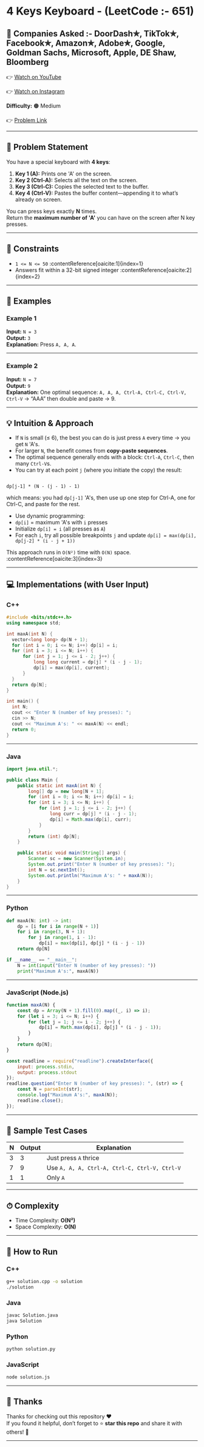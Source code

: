 #  4 Keys Keyboard - (LeetCode :- 651)

## 🏢 Companies Asked :- DoorDash✯, TikTok✯, Facebook✯, Amazon✯, Adobe✯, Google, Goldman Sachs, Microsoft, Apple, DE Shaw, Bloomberg

👉 [Watch on YouTube](https://youtube.com/@codebash10010?si=_iT9ZHNks9ZaN4d5)

👉 [Watch on Instagram](https://www.instagram.com/codebash.official/)

**Difficulty:** 🟠 Medium  

👉 [Problem Link](https://leetcode.com/problems/4-keys-keyboard/)  

---

## 📝 Problem Statement

You have a special keyboard with **4 keys**:

1. **Key 1 (A):** Prints one 'A' on the screen.  
2. **Key 2 (Ctrl-A):** Selects all the text on the screen.  
3. **Key 3 (Ctrl-C):** Copies the selected text to the buffer.  
4. **Key 4 (Ctrl-V):** Pastes the buffer content—appending it to what’s already on screen.

You can press keys exactly **N** times.  
Return the **maximum number of 'A'** you can have on the screen after N key presses.

---

## 📌 Constraints

- `1 <= N <= 50` :contentReference[oaicite:1]{index=1}  
- Answers fit within a 32-bit signed integer :contentReference[oaicite:2]{index=2}  

---

## 📌 Examples

### Example 1  
**Input:** `N = 3`  
**Output:** `3`  
**Explanation:** Press `A, A, A`.

---

### Example 2  
**Input:** `N = 7`  
**Output:** `9`  
**Explanation:** One optimal sequence: `A, A, A, Ctrl-A, Ctrl-C, Ctrl-V, Ctrl-V` → “AAA” then double and paste → 9.

---

## 💡 Intuition & Approach

- If `N` is small (≤ 6), the best you can do is just press `A` every time → you get `N` 'A's.  
- For larger `N`, the benefit comes from **copy-paste sequences**.  
- The optimal sequence generally ends with a block: `Ctrl-A`, `Ctrl-C`, then many `Ctrl-V`s.  
- You can try at each point `j` (where you initiate the copy) the result:  
```

dp[j-1] * (N - (j - 1) - 1)

````
which means: you had `dp[j-1]` 'A's, then use up one step for Ctrl-A, one for Ctrl-C, and paste for the rest.  
- Use dynamic programming:  
- `dp[i]` = maximum 'A's with `i` presses  
- Initialize `dp[i] = i` (all presses as `A`)  
- For each `i`, try all possible breakpoints `j` and update `dp[i] = max(dp[i], dp[j-2] * (i - j + 1))`

This approach runs in `O(N²)` time with `O(N)` space. :contentReference[oaicite:3]{index=3}  

---

## 💻 Implementations (with User Input)

### **C++**

```cpp
#include <bits/stdc++.h>
using namespace std;

int maxA(int N) {
  vector<long long> dp(N + 1);
  for (int i = 0; i <= N; i++) dp[i] = i;
  for (int i = 3; i <= N; i++) {
      for (int j = 1; j <= i - 2; j++) {
          long long current = dp[j] * (i - j - 1);
          dp[i] = max(dp[i], current);
      }
  }
  return dp[N];
}

int main() {
  int N;
  cout << "Enter N (number of key presses): ";
  cin >> N;
  cout << "Maximum A's: " << maxA(N) << endl;
  return 0;
}
````

---

### **Java**

```java
import java.util.*;

public class Main {
    public static int maxA(int N) {
        long[] dp = new long[N + 1];
        for (int i = 0; i <= N; i++) dp[i] = i;
        for (int i = 3; i <= N; i++) {
            for (int j = 1; j <= i - 2; j++) {
                long curr = dp[j] * (i - j - 1);
                dp[i] = Math.max(dp[i], curr);
            }
        }
        return (int) dp[N];
    }

    public static void main(String[] args) {
        Scanner sc = new Scanner(System.in);
        System.out.print("Enter N (number of key presses): ");
        int N = sc.nextInt();
        System.out.println("Maximum A's: " + maxA(N));
    }
}
```

---

### **Python**

```python
def maxA(N: int) -> int:
    dp = [i for i in range(N + 1)]
    for i in range(3, N + 1):
        for j in range(1, i - 1):
            dp[i] = max(dp[i], dp[j] * (i - j - 1))
    return dp[N]

if __name__ == "__main__":
    N = int(input("Enter N (number of key presses): "))
    print("Maximum A's:", maxA(N))
```

---

### **JavaScript (Node.js)**

```javascript
function maxA(N) {
    const dp = Array(N + 1).fill(0).map((_, i) => i);
    for (let i = 3; i <= N; i++) {
        for (let j = 1; j <= i - 2; j++) {
            dp[i] = Math.max(dp[i], dp[j] * (i - j - 1));
        }
    }
    return dp[N];
}

const readline = require("readline").createInterface({
    input: process.stdin,
    output: process.stdout
});
readline.question("Enter N (number of key presses): ", (str) => {
    const N = parseInt(str);
    console.log("Maximum A's:", maxA(N));
    readline.close();
});
```

---

## 🧪 Sample Test Cases

| N | Output | Explanation                                   |
| - | ------ | --------------------------------------------- |
| 3 | 3      | Just press `A` thrice                         |
| 7 | 9      | Use `A, A, A, Ctrl-A, Ctrl-C, Ctrl-V, Ctrl-V` |
| 1 | 1      | Only `A`                                      |

---

## ⏱ Complexity

* Time Complexity: **O(N²)**
* Space Complexity: **O(N)**

---
## 🚀 How to Run

### **C++**
```bash
g++ solution.cpp -o solution
./solution
```

### **Java**
```bash
javac Solution.java
java Solution
```

### **Python**
```bash
python solution.py
```

### **JavaScript**
```bash
node solution.js
```

---

## 🙏 Thanks

Thanks for checking out this repository ❤️  
If you found it helpful, don’t forget to ⭐ **star this repo** and share it with others! 🚀  

---
